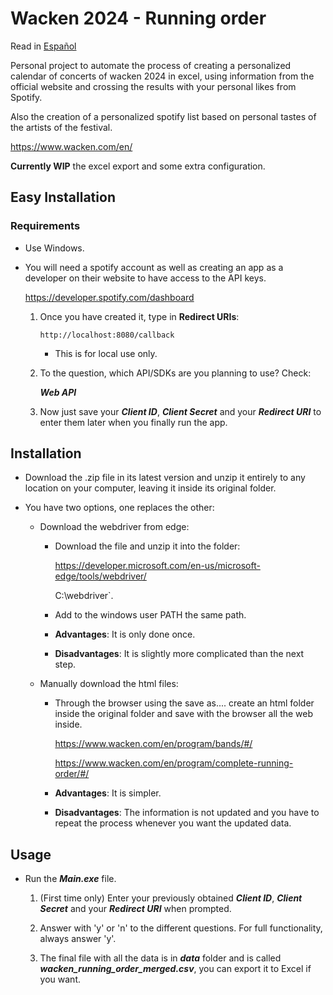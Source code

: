 # Wacken 2024 - Running order

Read in [Español](./LEEME.md)

Personal project to automate the process of creating a personalized calendar of concerts of wacken 2024 in excel, using information from the official website and crossing the results with your personal likes from Spotify. 

Also the creation of a personalized spotify list based on personal tastes of the artists of the festival.

https://www.wacken.com/en/

**Currently WIP** the excel export and some extra configuration.

## Easy Installation

### Requirements

- Use Windows.

- You will need a spotify account as well as creating an app as a developer on their website to have access to the API keys.

    https://developer.spotify.com/dashboard

    1. Once you have created it, type in **Redirect URIs**:

        `http://localhost:8080/callback`

        - This is for local use only.

    2. To the question, which API/SDKs are you planning to use? Check:

        ***Web API***

    3. Now just save your ***Client ID***, ***Client Secret*** and your ***Redirect URI*** to enter them later when you finally run the app.

## Installation

- Download the .zip file in its latest version and unzip it entirely to any location on your computer, leaving it inside its original folder.

- You have two options, one replaces the other:

  - Download the webdriver from edge:

    - Download the file and unzip it into the folder:
  
        https://developer.microsoft.com/en-us/microsoft-edge/tools/webdriver/

        C:\webdriver`.

    - Add to the windows user PATH the same path.

    - **Advantages**: It is only done once.

    - **Disadvantages**: It is slightly more complicated than the next step.

  - Manually download the html files:
  
    - Through the browser using the save as.... create an html folder inside the original folder and save with the browser all the web inside.

        https://www.wacken.com/en/program/bands/#/

        https://www.wacken.com/en/program/complete-running-order/#/

    - **Advantages**: It is simpler.

    - **Disadvantages**: The information is not updated and you have to repeat the process whenever you want the updated data.

## Usage
   
- Run the ***Main.exe*** file.
  
   1. (First time only) Enter your previously obtained ***Client ID***, ***Client Secret*** and your ***Redirect URI*** when prompted.

   2. Answer with 'y' or 'n' to the different questions. For full functionality, always answer 'y'.

   3. The final file with all the data is in ***data*** folder and is called ***wacken_running_order_merged.csv***, you can export it to Excel if you want.
